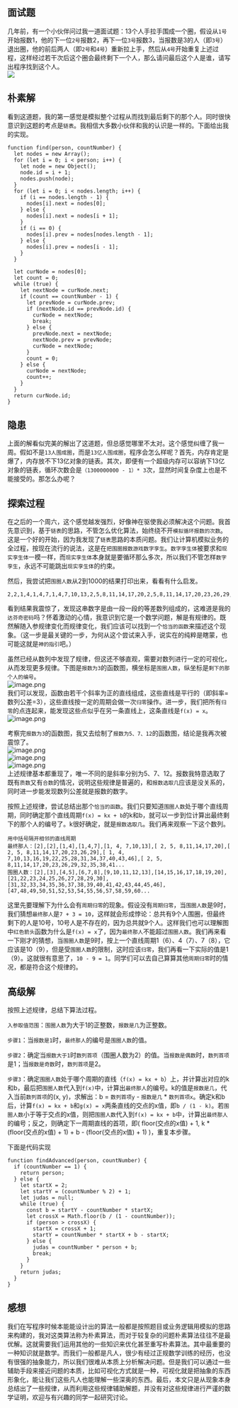 ## 面试题

几年前，有一个小伙伴问过我一道面试题：13个人手拉手围成一个圈，假设从`1号`开始报数1，他的下一位`2号`报数2，再下一位`3号`报数3，当报数是3的人（即`3号`）退出圈，他的前后两人（即`2号`和`4号`）重新拉上手，然后从`4号`开始重复上述过程，这样经过若干次后这个圈会最终剩下一个人，那么请问最后这个人是谁，请写出程序找到这个人。  
![](https://pan.udolphin.com/files/image/2021/11/ee99b410117ebd005b2ff9e7ad60ba3a.gif)

## 朴素解

看到这道题，我的第一感觉是模拟整个过程从而找到最后剩下的那个人。同时很快意识到这题的考点是`链表`。我相信大多数小伙伴和我的认识是一样的。下面给出我的实现。

```
function find(person, countNumber) {
  let nodes = new Array();
  for (let i = 0; i < person; i++) {
    let node = new Object();
    node.id = i + 1;
    nodes.push(node);
  }
  for (let i = 0; i < nodes.length; i++) {
    if (i == nodes.length - 1) {
      nodes[i].next = nodes[0];
    } else {
      nodes[i].next = nodes[i + 1];
    }
    if (i == 0) {
      nodes[i].prev = nodes[nodes.length - 1];
    } else {
      nodes[i].prev = nodes[i - 1];
    }
  }

  let curNode = nodes[0];
  let count = 0;
  while (true) {
    let nextNode = curNode.next;
    if (count == countNumber - 1) {
      let prevNode = curNode.prev;
      if (nextNode.id == prevNode.id) {
        curNode = nextNode;
        break;
      } else {
        prevNode.next = nextNode;
        nextNode.prev = prevNode;
        curNode = nextNode;
      }
      count = 0;
    } else {
      curNode = nextNode;
      count++;
    }
  }
  return curNode.id;
}
```

## 隐患

上面的解看似完美的解出了这道题，但总感觉哪里不太对。这个感觉纠缠了我一周。假如不是`13人围成圈`，而是`13亿人围成圈`，程序会怎么样呢？首先，内存肯定是爆了，内存放不下13亿对象的链表。其次，即便有一个超级内存可以容纳下13亿对象的链表，循环次数会是`（1300000000 - 1）* 3`次，显然时间复杂度上也是不能接受的。那怎么办呢？

## 探索过程

在之后的一个周六，这个感觉越发强烈，好像神在驱使我必须解决这个问题。我首先意识到，基于`链表`的思路，不管怎么优化算法，始终绕不开`模拟循环报数的次数`。这是一个好的开始，因为我发现了`链表`思路的本质问题。我们让计算机模拟业务的全过程，按现在流行的说法，这是在`把围圈报数游戏数字孪生`。`数字孪生体`被要求和`现实孪生体`一模一样，而`现实孪生体`本身就是要循环那么多次，所以我们不管怎样`数字孪生`，永远不可能跳出`现实孪生体`的约束。

然后，我尝试把`围圈人数`从2到1000的结果打印出来，看看有什么启发。

```
2,2,1,4,1,4,7,1,4,7,10,13,2,5,8,11,14,17,20,2,5,8,11,14,17,20,23,26,29,1,4,7,10,13,16,19,22,25,28,31,34,37,40,43,46,2,5,8,11,14,17,20,23,26,29,32,35,38,41...
```

看到结果我震惊了，发现这串数字是由一段一段的等差数列组成的，这难道是我的`达芬奇密码`吗？怀着激动的心情，我意识到它是一个数学问题，解是有规律的。既然解随入参规律变化而规律变化，我们应该可以找到一个`恰当的函数`来描述这个现象。（这一步是最关键的一步，为何从这个尝试来入手，说实在的纯粹是瞎蒙，也可能这就是`神的指引`吧。）

虽然已经从数列中发现了规律，但这还不够直观，需要对数列进行一定的可视化，从而发现更多规律。下图是`报数为3`的函数图，横坐标是`围圈人数`，纵坐标是`剩下的那个人的编号`。  
![image.png](https://pan.udolphin.com/files/image/2021/11/bc3f2afcb45384db74c9dcce4196fbcf.png)  
我们可以发现，函数由若干个斜率为正的直线组成，这些直线是平行的（即斜率=数列公差=3），这些直线按一定的周期会做一次`归零`操作。进一步，我们把所有`归零`的点连起来，能发现这些点似乎在另一条直线上，这条直线是`f(x) = x`。  
![image.png](https://pan.udolphin.com/files/image/2021/11/14014e4ed273855eef05bc565b906b2c.png)

考察完`报数为3`的函数图，我又去绘制了`报数为5、7、12`的函数图，结论是我再次被震惊了。  
![image.png](https://pan.udolphin.com/files/image/2021/11/2d3ac99dd0afaf11bcf8a3f9cbedf165.png)  
![image.png](https://pan.udolphin.com/files/image/2021/11/c05bc8c03907e7290a6d00181cc9235f.png)  
![image.png](https://pan.udolphin.com/files/image/2021/11/87ce117348f29344b86722b30214f67a.png)  
上述规律基本都重现了，唯一不同的是斜率分别为5、7、12。报数我特意选取了既有`质数`又有`合数`的情况，说明这些规律是普遍的，和`报数选取几`应该是没关系的，同时进一步能发现数列公差就是报数的数字。

按照上述规律，尝试总结出那个`恰当的函数`。我们只要知道`围圈人数`处于哪个直线周期，同时确定那个直线周期`f(x) = kx + b`的k和b，就可以一步到位计算出最终剩下的那个人的编号了。k很好确定，就是`报数选取几`。我们再来观察一下这个数列。

```
用中括号隔开相邻的直线周期
最终那人：[2],[2],[1,4],[1,4,7],[1, 4, 7,10,13],[ 2, 5, 8,11,14,17,20],[ 2, 5, 8,11,14,17,20,23,26,29],[ 1, 4, 7,10,13,16,19,22,25,28,31,34,37,40,43,46],[ 2, 5, 8,11,14,17,20,23,26,29,32,35,38,41...
围圈人数：[2],[3],[4,5],[6,7,8],[9,10,11,12,13],[14,15,16,17,18,19,20],[21,22,23,24,25,26,27,28,29,30],[31,32,33,34,35,36,37,38,39,40,41,42,43,44,45,46],[47,48,49,50,51,52,53,54,55,56,57,58,59,60...
```

这里先要理解下为什么会有`周期归零`的现象。假设没有`周期归零`，当`围圈人数`是9时，我们猜想`最终那人`是`7 + 3 = 10`，这样就会形成悖论：总共有9个人围圈，但最终剩下的人是10号，10号人是不存在的，因为总共就9个人。这样我们也可以理解图中`红色箭头`函数为什么是`f(x) = x`了，因为`最终那人`不能超过`围圈人数`。我们再来看一下刚才的猜想，当`围圈人数`是9时，按上一个直线周期1（6）、4（7）、7（8），它应该是10（9），但是受`围圈人数`的限制，这时应该`归零`，我们再看一下实际的值是1（9）。这就很有意思了，`10 - 9 = 1`。同学们可以去自己算算其他`周期归零`时的情况，都是符合这个规律的。

## 高级解

按照上述规律，总结下算法过程。

`入参取值范围`：`围圈人数`为大于1的正整数，`报数是几`为正整数。

`步骤1`：当`报数是1`时，`最终那人`的编号是`围圈人数`的值。

`步骤2`：确定当`报数大于1`时`数列首项`（围圈人数为2）的值。当`报数是偶数`时，`数列首项`是1；当`报数是奇数`时，`数列首项`是2。

`步骤3`：确定`围圈人数`处于哪个周期的直线（`f(x) = kx + b`）上，并计算出对应的k和b，最后把`围圈人数`代入到`f(x)`中，计算出`最终那人`的编号。k的值是`报数是几`，代入当前`数列首项`的(x, y)，求解出：b = `数列首项y` - `报数是几` \* `数列首项x`。确定k和b后，计算`f(x) = kx + b`和`g(x) = x`两条直线的交点的x值，即`b / (1 - k)`。若`围圈人数`小于等于交点的x值，则把`围圈人数`代入到`f(x) = kx + b`中，计算出`最终那人`的编号；反之，则确定下一周期直线的首项，即( floor(交点的x值) + 1, k \* (floor(交点的x值) + 1) + b - (floor(交点的x值) + 1) )，重复本步骤。

下面是代码实现

```
function findAdvanced(person, countNumber) {
  if (countNumber == 1) {
    return person;
  } else {
    let startX = 2;
    let startY = (countNumber % 2) + 1;
    let judas = null;
    while (true) {
      const b = startY - countNumber * startX;
      let crossX = Math.floor(b / (1 - countNumber));
      if (person > crossX) {
        startX = crossX + 1;
        startY = countNumber * startX + b - startX;
      } else {
        judas = countNumber * person + b;
        break;
      }
    }
    return judas;
  }
}
```

## 感想

我们在写程序时候本能能设计出的算法一般都是按照题目或业务逻辑用模拟的思路来构建的，我对这类算法称为朴素算法，而对于较复杂的问题朴素算法往往不是最优解。这就需要我们运用其他的一些知识来优化甚至重写朴素算法。其中最重要的一种知识就是数学。而我们一般都是凡人，很少有经过正规数学训练的经历，也没有很强的抽象能力，所以我们很难从本质上分析解决问题。但是我们可以通过一些辅助手段来接近问题的本质，比如可视化方式就是一种，可视化就是把抽象的东西形象化，能让我们这些凡人也能理解一些深奥的东西。最后，本文只是从现象本身总结出了一些规律，从而利用这些规律辅助解题，并没有对这些规律进行严谨的数学证明，欢迎与有兴趣的同学一起研究讨论。